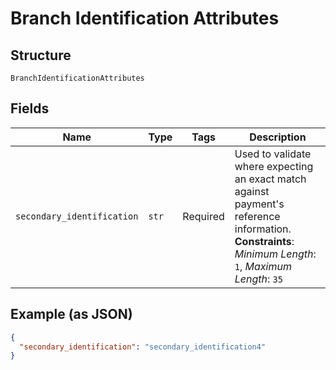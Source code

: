 
# Branch Identification Attributes

## Structure

`BranchIdentificationAttributes`

## Fields

| Name | Type | Tags | Description |
|  --- | --- | --- | --- |
| `secondary_identification` | `str` | Required | Used to validate where expecting an exact match against payment's reference information.<br>**Constraints**: *Minimum Length*: `1`, *Maximum Length*: `35` |

## Example (as JSON)

```json
{
  "secondary_identification": "secondary_identification4"
}
```

